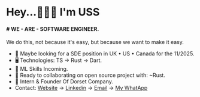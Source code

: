 Hey...👦🏾🤝 I'm USS
=======================================================================================================================================

#### # WE - ARE - SOFTWARE ENGINEER.
We do this, not because it's easy, but because we want to make it easy.

* 👀 Maybe looking for a SDE position in UK • US • Canada for the 11/2025.
* 🖥️ Technologies: TS → Rust → Dart.
* 🌱 ML Skills Incoming.
* 🤝 Ready to collaborating on open source project with: ~Rust.
* 🪽 Intern & Founder Of Dorset Company.
* Contact: [Website](https://uss-franckmekoulou.web.app/) → [Linkedin](https://www.linkedin.com/in/franck-mekoulou/) → [Email](mailto:franckmekoulou.dev@hotmail.com) → [My WhatApp](https://wa/me/0237651679911)

